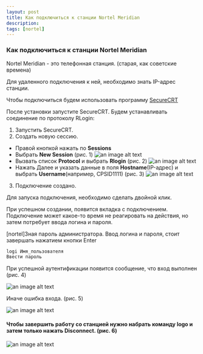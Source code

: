 ```yaml
---
layout: post
title: Как подключиться к станции Nortel Meridian
description: 
tags: [nortel]
---
```

### Как подключиться к станции Nortel Meridian

Nortel Meridian - это телефонная станция. (старая, как советские времена)

Для удаленного подключения к ней, необходимо знать IP-адрес станции. 

Чтобы подключиться будем использовать программу [SecureCRT](https://www.vandyke.com/download/securecrt/download.html)

После установки запустите SecureCRT. Будем устанавливать соединение по протоколу RLogin:

1. Запустить SecureCRT.
2. Создать новую сессию.
  -  Правой кнопкой нажать по __Sessions__ 
  - Выбрать __New Session__ (рис. 1)
  ![an image alt text](http://lepotuli.ru/merkulov/images/1image1.jpg "рис. 1")
  - Вызвать список __Protocol__ и выбрать __Rlogin__ (рис. 2)
  ![an image alt text](http://lepotuli.ru/merkulov/images/1image2.JPG "рис. 2")
  - Нажать Далее и указать данные в поля __Hostname__(IP-адрес) и выбрать __Username__(например, CPSID1111) (рис. 3)
  ![an image alt text](http://lepotuli.ru/merkulov/images/1image3.JPG "рис. 3")
3. Подключение создано.

Для запуска подключения, необходимо сделать двойной клик.

При успешном создании, появится вкладка с подключением. Подключение может какое-то время не реагировать на действия, но затем потребует ввода логина и пароля.

[nortel]Зная пароль администратора. Ввод логина и пароля, стоит завершать нажатием кнопки Enter

```javascript
logi Имя_пользователя
Ввести пароль
```

При успешной аутентификации появится сообщение, что вход выполнен (рис. 4) 

![an image alt text](http://lepotuli.ru/merkulov/images/1image4.JPG "рис. 4")

Иначе ошибка входа. (рис. 5)

![an image alt text](http://lepotuli.ru/merkulov/images/1image5.JPG "рис. 5")

#### Чтобы завершить работу со станцией нужно набрать команду __logo__ и затем только нажать __Disconnect__. (рис. 6)

![an image alt text](http://lepotuli.ru/merkulov/images/1image6.JPG "рис. 6")

